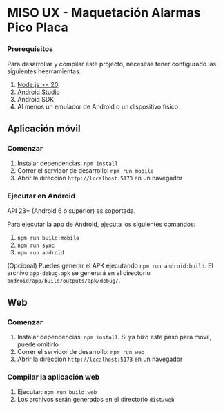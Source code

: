 # MISO UX - Maquetación Alarmas Pico Placa

### Prerequisitos

Para desarrollar y compilar este projecto, necesitas tener configurado las siguientes heerramientas:

1. [Node.js >= 20](https://nodejs.org/)
2. [Android Studio](https://developer.android.com/studio)
3. Android SDK
4. Al menos un emulador de Android o un dispositivo físico

## Aplicación móvil

### Comenzar

1. Instalar dependencias: `npm install`
2. Correr el servidor de desarrollo: `npm run mobile`
3. Abrir la dirección `http://localhost:5173` en un navegador

### Ejecutar en Android

API 23+ (Android 6 o superior) es soportada.

Para ejecutar la app de Android, ejecuta los siguientes comandos:

1. `npm run build:mobile`
2. `npm run sync`
3. `npm run android`

(Opcional) Puedes generar el APK ejecutando `npm run android:build`. El archivo `app-debug.apk` se generará en el directorio `android/app/build/outputs/apk/debug/`.

## Web

### Comenzar

1. Instalar dependencias: `npm install`. Si ya hizo este paso para móvil, puede omitirlo
2. Correr el servidor de desarrollo: `npm run web`
3. Abrir la dirección `http://localhost:5173` en un navegador

### Compilar la aplicación web

1. Ejecutar: `npm run build:web`
2. Los archivos serán generados en el directorio `dist/web`
